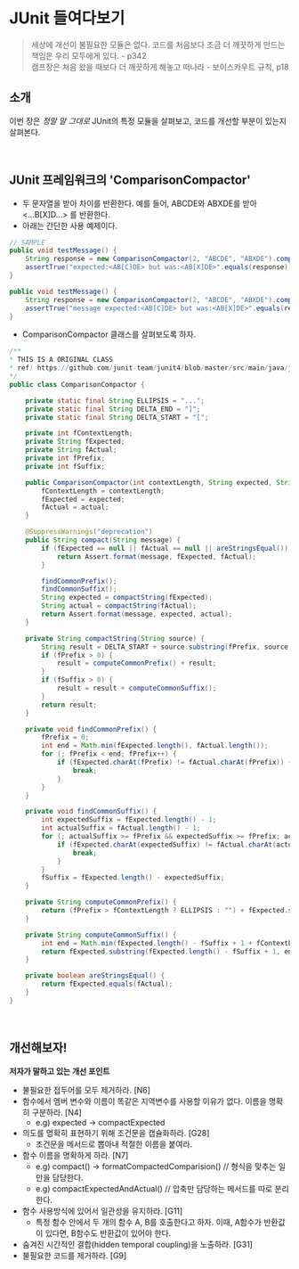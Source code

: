 # JUnit 들여다보기

> 세상에 개선이 불필요한 모듈은 없다. 코드를 처음보다 조금 더 깨끗하게 만드는 책임은 우리 모두에게 있다. - p342  
> 캠프장은 처음 왔을 때보다 더 깨끗하게 해놓고 떠나라 - 보이스카우트 규칙, p18

## 소개  
이번 장은 _정말 말 그대로_ JUnit의 특정 모듈을 살펴보고, 코드를 개선할 부분이 있는지 살펴본다.

<br>

## JUnit 프레임워크의 'ComparisonCompactor'
- 두 문자열을 받아 차이를 반환한다. 예를 들어, ABCDE와 ABXDE를 받아 <...B[X]D...> 를 반환한다.
- 아래는 간단한 사용 예제이다.

```java
// SAMPLE
public void testMessage() {
    String response = new ComparisonCompactor(2, "ABCDE", "ABXDE").compact(null);
    assertTrue("expected:<AB[C]DE> but was:<AB[X]DE>".equals(response));
}

public void testMessage() {
    String response = new ComparisonCompactor(2, "ABCDE", "ABXDE").compact("message");
    assertTrue("message expected:<AB[C]DE> but was:<AB[X]DE>".equals(response));
}
```
- ComparisonCompactor 클래스를 살펴보도록 하자.
```java
/** 
* THIS IS A ORIGINAL CLASS
* ref) https://github.com/junit-team/junit4/blob/master/src/main/java/junit/framework/ComparisonCompactor.java
*/
public class ComparisonCompactor {

    private static final String ELLIPSIS = "...";
    private static final String DELTA_END = "]";
    private static final String DELTA_START = "[";

    private int fContextLength;
    private String fExpected;
    private String fActual;
    private int fPrefix;
    private int fSuffix;

    public ComparisonCompactor(int contextLength, String expected, String actual) {
        fContextLength = contextLength;
        fExpected = expected;
        fActual = actual;
    }

    @SuppressWarnings("deprecation")
    public String compact(String message) {
        if (fExpected == null || fActual == null || areStringsEqual()) {
            return Assert.format(message, fExpected, fActual);
        }

        findCommonPrefix();
        findCommonSuffix();
        String expected = compactString(fExpected);
        String actual = compactString(fActual);
        return Assert.format(message, expected, actual);
    }

    private String compactString(String source) {
        String result = DELTA_START + source.substring(fPrefix, source.length() - fSuffix + 1) + DELTA_END;
        if (fPrefix > 0) {
            result = computeCommonPrefix() + result;
        }
        if (fSuffix > 0) {
            result = result + computeCommonSuffix();
        }
        return result;
    }

    private void findCommonPrefix() {
        fPrefix = 0;
        int end = Math.min(fExpected.length(), fActual.length());
        for (; fPrefix < end; fPrefix++) {
            if (fExpected.charAt(fPrefix) != fActual.charAt(fPrefix)) {
                break;
            }
        }
    }

    private void findCommonSuffix() {
        int expectedSuffix = fExpected.length() - 1;
        int actualSuffix = fActual.length() - 1;
        for (; actualSuffix >= fPrefix && expectedSuffix >= fPrefix; actualSuffix--, expectedSuffix--) {
            if (fExpected.charAt(expectedSuffix) != fActual.charAt(actualSuffix)) {
                break;
            }
        }
        fSuffix = fExpected.length() - expectedSuffix;
    }

    private String computeCommonPrefix() {
        return (fPrefix > fContextLength ? ELLIPSIS : "") + fExpected.substring(Math.max(0, fPrefix - fContextLength), fPrefix);
    }

    private String computeCommonSuffix() {
        int end = Math.min(fExpected.length() - fSuffix + 1 + fContextLength, fExpected.length());
        return fExpected.substring(fExpected.length() - fSuffix + 1, end) + (fExpected.length() - fSuffix + 1 < fExpected.length() - fContextLength ? ELLIPSIS : "");
    }

    private boolean areStringsEqual() {
        return fExpected.equals(fActual);
    }
}
```

<br>

## 개선해보자!
**저자가 말하고 있는 개선 포인트**
- 불필요한 접두어를 모두 제거하라. [N6]
- 함수에서 멤버 변수와 이름이 똑같은 지역변수를 사용할 이유가 없다. 이름을 명확히 구분하라. [N4]
  - e.g) expected -> compactExpected
- 의도를 명확히 표현하기 위해 조건문을 캡슐화하라. [G28]
  - 조건문을 메서드로 뽑아내 적절한 이름을 붙여라.
- 함수 이름을 명확하게 하라. [N7]
  - e.g) compact() -> formatCompactedComparision() // 형식을 맞추는 일만을 담당한다.
  - e.g) compactExpectedAndActual() // 압축만 담당하는 메서드를 따로 분리한다.
- 함수 사용방식에 있어서 일관성을 유지하라. [G11]
  - 특정 함수 안에서 두 개의 함수 A, B를 호출한다고 하자. 이때, A함수가 반환값이 있다면, B함수도 반환값이 있어야 한다.
-  숨겨진 시간적인 결합(hidden temporal coupling)을 노출하라. [G31]
- 불필요한 코드를 제거하라. [G9]
